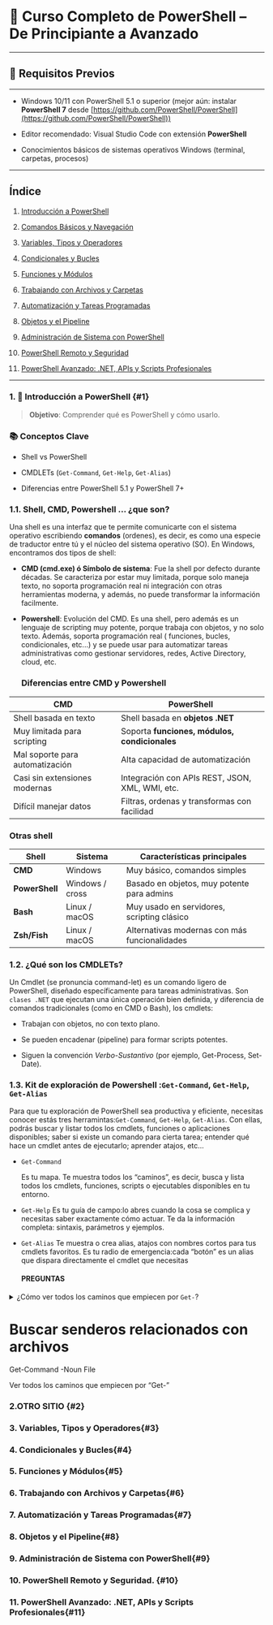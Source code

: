 # 📘 Curso Completo de PowerShell – De Principiante a Avanzado


* * *

## 🧰 Requisitos Previos

---------------------

* Windows 10/11 con PowerShell 5.1 o superior (mejor aún: instalar **PowerShell 7** desde [https://github.com/PowerShell/PowerShell](https://github.com/PowerShell/PowerShell))

* Editor recomendado: Visual Studio Code con extensión **PowerShell**

* Conocimientos básicos de sistemas operativos Windows (terminal, carpetas, procesos)

* * *

## Índice

1. [Introducción a PowerShell](#1)

2. [Comandos Básicos y Navegación](#2)
  
3. [Variables, Tipos y Operadores](#3)

4. [Condicionales y Bucles](#4)

5. [Funciones y Módulos](#5)

6. [Trabajando con Archivos y Carpetas](#6)

7. [Automatización y Tareas Programadas](#7)

8. [Objetos y el Pipeline](#8)

9. [Administración de Sistema con PowerShell](#9)

10. [PowerShell Remoto y Seguridad](#10)

11. [PowerShell Avanzado: .NET, APIs y Scripts Profesionales](#11)

* * *

<!-- Sección 1: Introducción a PowerShell -->

### 1\. 🧭 Introducción a PowerShell {#1}


> **Objetivo**: Comprender qué es PowerShell y cómo usarlo.

### 📚 Conceptos Clave

* Shell vs PowerShell
  
* CMDLETs (`Get-Command`, `Get-Help`, `Get-Alias`)

* Diferencias entre PowerShell 5.1 y PowerShell 7+

### 1.1. Shell, CMD, Powershell ... ¿que son?

Una shell es una interfaz que te permite comunicarte con el sistema operativo escribiendo **comandos** (ordenes), es decir, es  como una especie de traductor entre tú y el núcleo del sistema operativo (SO). En Windows, encontramos dos tipos de shell:

* **CMD (cmd.exe) ó Símbolo de sistema**: Fue la shell por defecto durante décadas. Se caracteriza por estar muy limitada, porque solo maneja texto, no soporta programación real ni integración con otras herramientas moderna, y además, no puede transformar la información facilmente.

* **Powershell**: Evolución del CMD. Es una shell, pero además es un lenguaje de scripting muy potente, porque trabaja con objetos, y no solo texto. Además, soporta programación real ( funciones, bucles, condicionales, etc...) y se puede usar para automatizar tareas administrativas como gestionar servidores, redes, Active Directory, cloud, etc.
  
  ### Diferencias entre CMD y Powershell

| CMD                             | PowerShell                                      |
| ------------------------------- | ----------------------------------------------- |
| Shell basada en texto           | Shell basada en **objetos .NET**                |
| Muy limitada para scripting     | Soporta **funciones, módulos, condicionales**   |
| Mal soporte para automatización | Alta capacidad de automatización                |
| Casi sin extensiones modernas   | Integración con APIs REST, JSON, XML, WMI, etc. |
| Difícil manejar datos           | Filtras, ordenas y transformas con facilidad    |

### Otras shell

| Shell          | Sistema         | Características principales                   |
| -------------- | --------------- | --------------------------------------------- |
| **CMD**        | Windows         | Muy básico, comandos simples                  |
| **PowerShell** | Windows / cross | Basado en objetos, muy potente para admins    |
| **Bash**       | Linux / macOS   | Muy usado en servidores, scripting clásico    |
| **Zsh/Fish**   | Linux / macOS   | Alternativas modernas con más funcionalidades |


### 1.2. ¿Qué son los CMDLETs?

Un Cmdlet (se pronuncia command-let) es un comando ligero de PowerShell, diseñado específicamente para tareas administrativas. Son `clases .NET` que ejecutan una única operación bien definida, y diferencia de comandos tradicionales (como en CMD o Bash), los cmdlets:

* Trabajan con objetos, no con texto plano.

* Se pueden encadenar (pipeline) para formar scripts potentes.

* Siguen la convención *Verbo-Sustantivo* (por ejemplo, Get-Process, Set-Date).

### 1.3. Kit de exploración de Powershell :`Get-Command`, `Get-Help`, `Get-Alias`

Para que tu exploración de PowerShell sea productiva y eficiente, necesitas conocer estás tres herramintas:`Get-Command`, `Get-Help`, `Get-Alias`. Con ellas, podrás buscar y listar todos los cmdlets, funciones o aplicaciones disponibles; saber si existe un comando para cierta tarea; entender qué hace un cmdlet antes de ejecutarlo; aprender atajos, etc...

* `Get-Command`
  
  Es tu mapa. Te muestra todos los “caminos”, es decir, busca y lista todos los cmdlets, funciones, scripts o ejecutables disponibles en tu entorno.

* `Get-Help`
  Es tu guía de campo:lo abres cuando la cosa se complica y necesitas saber exactamente cómo actuar. Te da la información completa: sintaxis, parámetros y ejemplos.

* `Get-Alias`
  Te muestra o crea alias, atajos con nombres cortos para tus cmdlets favoritos. Es tu radio de emergencia:cada “botón” es un alias que dispara directamente el cmdlet que necesitas



  
  #### PREGUNTAS

  
<details>
  <summary>¿Cómo ver todos los caminos que empiecen por <code>Get-</code>?</summary>

````powershell

    Get-Command -Name Get-*
````

</p>

</details>

  # Buscar senderos relacionados con archivos

  Get-Command -Noun File

Ver todos los caminos que empiecen por “Get-”


### 2.OTRO SITIO {#2}

### 3. Variables, Tipos y Operadores{#3}

### 4. Condicionales y Bucles{#4}

### 5. Funciones y Módulos{#5}

### 6. Trabajando con Archivos y Carpetas{#6}

### 7. Automatización y Tareas Programadas{#7}

### 8. Objetos y el Pipeline{#8}

### 9. Administración de Sistema con PowerShell{#9}

### 10. PowerShell Remoto y Seguridad. {#10}

### 11. PowerShell Avanzado: .NET, APIs y Scripts Profesionales{#11}

